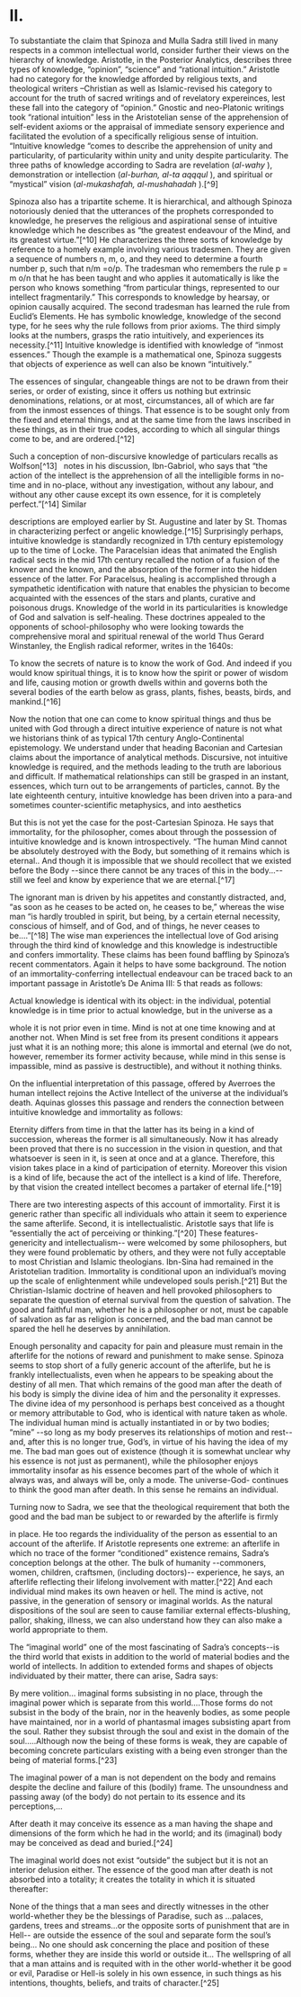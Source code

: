II.
===

To substantiate the claim that Spinoza and Mulla Sadra still lived in
many respects in a common intellectual world, consider further their
views on the hierarchy of knowledge. Aristotle, in the Posterior
Analytics, describes three types of knowledge, “opinion”, “science” and
“rational intuition.” Aristotle had no category for the knowledge
afforded by religious texts, and theological writers –Christian as well
as Islamic-revised his category to account for the truth of sacred
writings and of revelatory expereinces, lest these fall into the
category of “opinion.” Gnostic and neo-Platonic writings took “rational
intuition” less in the Aristotelian sense of the apprehension of
self-evident axioms or the appraisal of immediate sensory experience and
facilitated the evolution of a specifically religious sense of
intuition. “Intuitive knowledge “comes to describe the apprehension of
unity and particularity, of particularity within unity and unity despite
particularity. The three paths of knowledge according to Sadra are
revelation (*al-wahy* ), demonstration or intellection (*al-burhan,
al-ta aqqqul* ), and spiritual or “mystical” vision (*al-mukashafah,
al-mushahadah* ).[^9]

Spinoza also has a tripartite scheme. It is hierarchical, and although
Spinoza notoriously denied that the utterances of the prophets
corresponded to knowledge, he preserves the religious and aspirational
sense of intuitive knowledge which he describes as “the greatest
endeavour of the Mind, and its greatest virtue.”[^10] He characterizes
the three sorts of knowledge by reference to a homely example involving
various tradesmen. They are given a sequence of numbers n, m, o, and
they need to determine a fourth number p, such that n/m =o/p. The
tradesman who remembers the rule p = m o/n that he has been taught and
who applies it automatically is like the person who knows something
“from particular things, represented to our intellect fragmentarily.”
This corresponds to knowledge by hearsay, or opinion causally acquired.
The second tradesman has learned the rule from Euclid’s Elements. He has
symbolic knowledge, knowledge of the second type, for he sees why the
rule follows from prior axioms. The third simply looks at the numbers,
grasps the ratio intuitively, and experiences its necessity.[^11]
Intuitive knowledge is identified with knowledge of “inmost essences.”
Though the example is a mathematical one, Spinoza suggests that objects
of experience as well can also be known “intuitively.”

The essences of singular, changeable things are not to be drawn from
their series, or order of existing, since it offers us nothing but
extrinsic denominations, relations, or at most, circumstances, all of
which are far from the inmost essences of things. That essence is to be
sought only from the fixed and eternal things, and at the same time from
the laws inscribed in these things, as in their true codes, according to
which all singular things come to be, and are ordered.[^12]

Such a conception of non-discursive knowledge of particulars recalls as
Wolfson[^13]   notes in his discussion, Ibn-Gabriol, who says that “the
action of the intellect is the apprehension of all the intelligible
forms in no-time and in no-place, without any investigation, without any
labour, and without any other cause except its own essence, for it is
completely perfect.”[^14] Similar

descriptions are employed earlier by St. Augustine and later by St.
Thomas in characterizing perfect or angelic knowledge.[^15] Surprisingly
perhaps, intuitive knowledge is standardly recognized in 17th century
epistemology up to the time of Locke. The Paracelsian ideas that
animated the English radical sects in the mid 17th century recalled the
notion of a fusion of the knower and the known, and the absorption of
the former into the hidden essence of the latter. For Paracelsus,
healing is accomplished through a sympathetic identification with nature
that enables the physician to become acquainted with the essences of the
stars and plants, curative and poisonous drugs. Knowledge of the world
in its particularities is knowledge of God and salvation is
self-healing. These doctrines appealed to the opponents of
school-philosophy who were looking towards the comprehensive moral and
spiritual renewal of the world Thus Gerard Winstanley, the English
radical reformer, writes in the 1640s:

To know the secrets of nature is to know the work of God. And indeed if
you would know spiritual things, it is to know how the spirit or power
of wisdom and life, causing motion or growth dwells within and governs
both the several bodies of the earth below as grass, plants, fishes,
beasts, birds, and mankind.[^16]

Now the notion that one can come to know spiritual things and thus be
united with God through a direct intuitive experience of nature is not
what we historians think of as typical 17th century Anglo-Continental
epistemology. We understand under that heading Baconian and Cartesian
claims about the importance of analytical methods. Discursive, not
intuitive knowledge is required, and the methods leading to the truth
are laborious and difficult. If mathematical relationships can still be
grasped in an instant, essences, which turn out to be arrangements of
particles, cannot. By the late eighteenth century, intuitive knowledge
has been driven into a para-and sometimes counter-scientific
metaphysics, and into aesthetics

But this is not yet the case for the post-Cartesian Spinoza. He says
that immortality, for the philosopher, comes about through the
possession of intuitive knowledge and is known introspectively. “The
human Mind cannot be absolutely destroyed with the Body, but something
of it remains which is eternal.. And though it is impossible that we
should recollect that we existed before the Body --since there cannot be
any traces of this in the body...--still we feel and know by experience
that we are eternal.[^17]

The ignorant man is driven by his appetites and constantly distracted,
and, “as soon as he ceases to be acted on, he ceases to be,” whereas the
wise man “is hardly troubled in spirit, but being, by a certain eternal
necessity, conscious of himself, and of God, and of things, he never
ceases to be....”[^18] The wise man experiences the intellectual love of
God arising through the third kind of knowledge and this knowledge is
indestructible and confers immortality. These claims has been found
baffling by Spinoza’s recent commentators. Again it helps to have some
background. The notion of an immortality-conferring intellectual
endeavour can be traced back to an important passage in Aristotle’s De
Anima III: 5 that reads as follows:

Actual knowledge is identical with its object: in the individual,
potential knowledge is in time prior to actual knowledge, but in the
universe as a

whole it is not prior even in time. Mind is not at one time knowing and
at another not. When Mind is set free from its present conditions it
appears just what it is an nothing more; this alone is immortal and
eternal (we do not, however, remember its former activity because, while
mind in this sense is impassible, mind as passive is destructible), and
without it nothing thinks.

On the influential interpretation of this passage, offered by Averroes
the human intellect rejoins the Active Intellect of the universe at the
individual’s death. Aquinas glosses this passage and renders the
connection between intuitive knowledge and immortality as follows:

Eternity differs from time in that the latter has its being in a kind of
succession, whereas the former is all simultaneously. Now it has already
been proved that there is no succession in the vision in question, and
that whatsoever is seen in it, is seen at once and at a glance.
Therefore, this vision takes place in a kind of participation of
eternity. Moreover this vision is a kind of life, because the act of the
intellect is a kind of life. Therefore, by that vision the created
intellect becomes a partaker of eternal life.[^19]

There are two interesting aspects of this account of immortality. First
it is generic rather than specific all individuals who attain it seem to
experience the same afterlife. Second, it is intellectualistic.
Aristotle says that life is “essentially the act of perceiving or
thinking.”[^20] These features-genericity and intellectualism-- were
welcomed by some philosophers, but they were found problematic by
others, and they were not fully acceptable to most Christian and Islamic
theologians. Ibn-Sina had remained in the Aristotelian tradition.
Immortality is conditional upon an individual’s moving up the scale of
enlightenment while undeveloped souls perish.[^21] But the
Christian-Islamic doctrine of heaven and hell provoked philosophers to
separate the question of eternal survival from the question of
salvation. The good and faithful man, whether he is a philosopher or
not, must be capable of salvation as far as religion is concerned, and
the bad man cannot be spared the hell he deserves by annihilation.

Enough personality and capacity for pain and pleasure must remain in the
afterlife for the notions of reward and punishment to make sense.
Spinoza seems to stop short of a fully generic account of the afterlife,
but he is frankly intellectualists, even when he appears to be speaking
about the destiny of all men. That which remains of the good man after
the death of his body is simply the divine idea of him and the
personality it expresses. The divine idea of my personhood is perhaps
best conceived as a thought or memory attributable to God, who is
identical with nature taken as whole. The individual human mind is
actually instantiated in or by two bodies; “mine” --so long as my body
preserves its relationships of motion and rest--and, after this is no
longer true, God’s, in virtue of his having the idea of my me. The bad
man goes out of existence (though it is somewhat unclear why his essence
is not just as permanent), while the philosopher enjoys immortality
insofar as his essence becomes part of the whole of which it always was,
and always will be, only a mode. The universe-God- continues to think
the good man after death. In this sense he remains an individual.

Turning now to Sadra, we see that the theological requirement that both
the good and the bad man be subject to or rewarded by the afterlife is
firmly

in place. He too regards the individuality of the person as essential to
an account of the afterlife. If Aristotle represents one extreme: an
afterlife in which no trace of the former “conditioned” existence
remains, Sadra’s conception belongs at the other. The bulk of
humanity --commoners, women, children, craftsmen, (including doctors)--
experience, he says, an afterlife reflecting their lifelong involvement
with matter.[^22] And each individual mind makes its own heaven or hell.
The mind is active, not passive, in the generation of sensory or
imaginal worlds. As the natural dispositions of the soul are seen to
cause familiar external effects-blushing, pallor, shaking, illness, we
can also understand how they can also make a world appropriate to them.

The “imaginal world” one of the most fascinating of Sadra’s concepts--is
the third world that exists in addition to the world of material bodies
and the world of intellects. In addition to extended forms and shapes of
objects individuated by their matter, there can arise, Sadra says:

By mere volition… imaginal forms subsisting in no place, through the
imaginal power which is separate from this world….Those forms do not
subsist in the body of the brain, nor in the heavenly bodies, as some
people have maintained, nor in a world of phantasmal images subsisting
apart from the soul. Rather they subsist through the soul and exist in
the domain of the soul.….Although now the being of these forms is weak,
they are capable of becoming concrete particulars existing with a being
even stronger than the being of material forms.[^23]

The imaginal power of a man is not dependent on the body and remains
despite the decline and failure of this (bodily) frame. The unsoundness
and passing away (of the body) do not pertain to its essence and its
perceptions,…

After death it may conceive its essence as a man having the shape and
dimensions of the form which he had in the world; and its (imaginal)
body may be conceived as dead and buried.[^24]

The imaginal world does not exist “outside” the subject but it is not an
interior delusion either. The essence of the good man after death is not
absorbed into a totality; it creates the totality in which it is
situated thereafter:

None of the things that a man sees and directly witnesses in the other
world-whether they be the blessings of Paradise, such as …palaces,
gardens, trees and streams…or the opposite sorts of punishment that are
in Hell-- are outside the essence of the soul and separate form the
soul’s being… No one should ask concerning the place and position of
these forms, whether they are inside this world or outside it… The
wellspring of all that a man attains and is requited with in the other
world-whether it be good or evil, Paradise or Hell-is solely in his own
essence, in such things as his intentions, thoughts, beliefs, and traits
of character.[^25]


